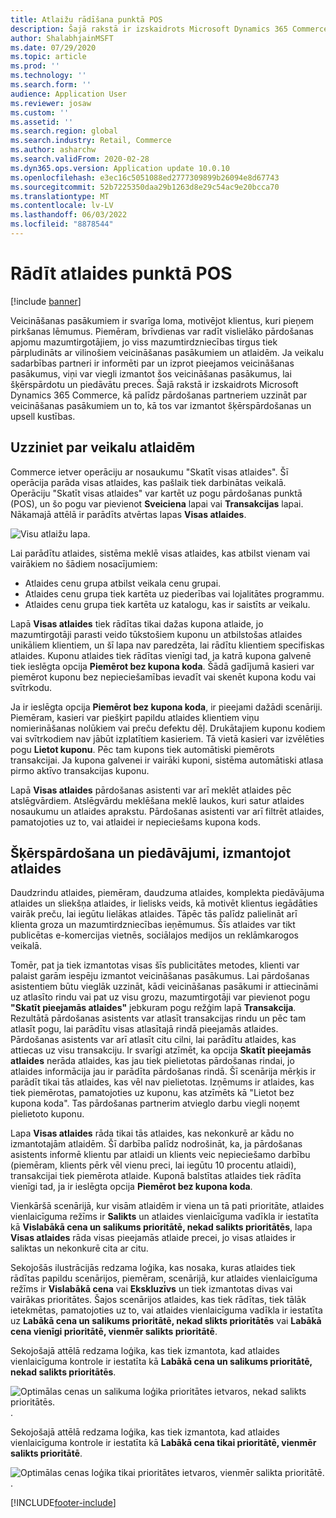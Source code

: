 ```yaml
---
title: Atlaižu rādīšana punktā POS
description: Šajā rakstā ir izskaidrots Microsoft Dynamics 365 Commerce, kā palīdz pārdošanas partneriem uzzināt par veicināšanas pasākumiem un to, kā tos var izmantot šķērspārdošanas un upsell kustības.
author: ShalabhjainMSFT
ms.date: 07/29/2020
ms.topic: article
ms.prod: ''
ms.technology: ''
ms.search.form: ''
audience: Application User
ms.reviewer: josaw
ms.custom: ''
ms.assetid: ''
ms.search.region: global
ms.search.industry: Retail, Commerce
ms.author: asharchw
ms.search.validFrom: 2020-02-28
ms.dyn365.ops.version: Application update 10.0.10
ms.openlocfilehash: e3ec16c5051088ed2777309899b26094e8d67743
ms.sourcegitcommit: 52b7225350daa29b1263d8e29c54ac9e20bcca70
ms.translationtype: MT
ms.contentlocale: lv-LV
ms.lasthandoff: 06/03/2022
ms.locfileid: "8878544"
---
```

# <a name="show-discounts-in-pos"></a>Rādīt atlaides punktā POS

[!include [banner](includes/banner.md)]

Veicināšanas pasākumiem ir svarīga loma, motivējot klientus, kuri pieņem pirkšanas lēmumus. Piemēram, brīvdienas var radīt vislielāko pārdošanas apjomu mazumtirgotājiem, jo viss mazumtirdzniecības tirgus tiek pārpludināts ar vilinošiem veicināšanas pasākumiem un atlaidēm. Ja veikalu sadarbības partneri ir informēti par un izprot pieejamos veicināšanas pasākumus, viņi var viegli izmantot šos veicināšanas pasākumus, lai šķērspārdotu un piedāvātu preces. Šajā rakstā ir izskaidrots Microsoft Dynamics 365 Commerce, kā palīdz pārdošanas partneriem uzzināt par veicināšanas pasākumiem un to, kā tos var izmantot šķērspārdošanas un upsell kustības.

## <a name="learn-about-store-discounts"></a>Uzziniet par veikalu atlaidēm

Commerce ietver operāciju ar nosaukumu "Skatīt visas atlaides". Šī operācija parāda visas atlaides, kas pašlaik tiek darbinātas veikalā. Operāciju "Skatīt visas atlaides" var kartēt uz pogu pārdošanas punktā (POS), un šo pogu var pievienot **Sveiciena** lapai vai **Transakcijas** lapai. Nākamajā attēlā ir parādīts atvērtas lapas **Visas atlaides**.

![Visu atlaižu lapa.](./media/View_all_discounts.png "Visu atlaižu lapa")

Lai parādītu atlaides, sistēma meklē visas atlaides, kas atbilst vienam vai vairākiem no šādiem nosacījumiem:

- Atlaides cenu grupa atbilst veikala cenu grupai.
- Atlaides cenu grupa tiek kartēta uz piederības vai lojalitātes programmu.
- Atlaides cenu grupa tiek kartēta uz katalogu, kas ir saistīts ar veikalu.

Lapā **Visas atlaides** tiek rādītas tikai dažas kupona atlaide, jo mazumtirgotāji parasti veido tūkstošiem kuponu un atbilstošas atlaides unikāliem klientiem, un šī lapa nav paredzēta, lai rādītu klientiem specifiskas atlaides. Kuponu atlaides tiek rādītas vienīgi tad, ja katrā kupona galvenē tiek ieslēgta opcija **Piemērot bez kupona koda**. Šādā gadījumā kasieri var piemērot kuponu bez nepieciešamības ievadīt vai skenēt kupona kodu vai svītrkodu.

Ja ir ieslēgta opcija **Piemērot bez kupona koda**, ir pieejami dažādi scenāriji. Piemēram, kasieri var piešķirt papildu atlaides klientiem viņu nomierināšanas nolūkiem vai preču defektu dēļ. Drukātajiem kuponu kodiem vai svītrkodiem nav jābūt izplatītiem kasieriem. Tā vietā kasieri var izvēlēties pogu **Lietot kuponu**. Pēc tam kupons tiek automātiski piemērots transakcijai. Ja kupona galvenei ir vairāki kuponi, sistēma automātiski atlasa pirmo aktīvo transakcijas kuponu.

Lapā **Visas atlaides** pārdošanas asistenti var arī meklēt atlaides pēc atslēgvārdiem. Atslēgvārdu meklēšana meklē laukos, kuri satur atlaides nosaukumu un atlaides aprakstu. Pārdošanas asistenti var arī filtrēt atlaides, pamatojoties uz to, vai atlaidei ir nepieciešams kupona kods.

## <a name="cross-sell-and-upsell-by-using-discounts"></a>Šķērspārdošana un piedāvājumi, izmantojot atlaides

Daudzrindu atlaides, piemēram, daudzuma atlaides, komplekta piedāvājuma atlaides un sliekšņa atlaides, ir lielisks veids, kā motivēt klientus iegādāties vairāk preču, lai iegūtu lielākas atlaides. Tāpēc tās palīdz palielināt arī klienta groza un mazumtirdzniecības ieņēmumus. Šīs atlaides var tikt publicētas e-komercijas vietnēs, sociālajos medijos un reklāmkarogos veikalā.

Tomēr, pat ja tiek izmantotas visas šīs publicitātes metodes, klienti var palaist garām iespēju izmantot veicināšanas pasākumus. Lai pārdošanas asistentiem būtu vieglāk uzzināt, kādi veicināšanas pasākumi ir attiecināmi uz atlasīto rindu vai pat uz visu grozu, mazumtirgotāji var pievienot pogu **"Skatīt pieejamās atlaides"** jebkuram pogu režģim lapā **Transakcija**. Rezultātā pārdošanas asistents var atlasīt transakcijas rindu un pēc tam atlasīt pogu, lai parādītu visas atlasītajā rindā pieejamās atlaides. Pārdošanas asistents var arī atlasīt citu cilni, lai parādītu atlaides, kas attiecas uz visu transakciju. Ir svarīgi atzīmēt, ka opcija **Skatīt pieejamās atlaides** nerāda atlaides, kas jau tiek pielietotas pārdošanas rindai, jo atlaides informācija jau ir parādīta pārdošanas rindā. Šī scenārija mērķis ir parādīt tikai tās atlaides, kas vēl nav pielietotas. Izņēmums ir atlaides, kas tiek piemērotas, pamatojoties uz kuponu, kas atzīmēts kā "Lietot bez kupona koda". Tas pārdošanas partnerim atvieglo darbu viegli noņemt pielietoto kuponu.

Lapa **Visas atlaides** rāda tikai tās atlaides, kas nekonkurē ar kādu no izmantotajām atlaidēm. Šī darbība palīdz nodrošināt, ka, ja pārdošanas asistents informē klientu par atlaidi un klients veic nepieciešamo darbību (piemēram, klients pērk vēl vienu preci, lai iegūtu 10 procentu atlaidi), transakcijai tiek piemērota atlaide. Kuponā balstītas atlaides tiek rādīta vienīgi tad, ja ir ieslēgta opcija **Piemērot bez kupona koda**.

Vienkāršā scenārijā, kur visām atlaidēm ir viena un tā pati prioritāte, atlaides vienlaicīguma režīms ir **Salikts** un atlaides vienlaicīguma vadīkla ir iestatīta kā **Vislabākā cena un salikums prioritātē, nekad salikts prioritātēs**, lapa **Visas atlaides** rāda visas pieejamās atlaide precei, jo visas atlaides ir saliktas un nekonkurē cita ar citu.

Sekojošās ilustrācijās redzama loģika, kas nosaka, kuras atlaides tiek rādītas papildu scenārijos, piemēram, scenārijā, kur atlaides vienlaicīguma režīms ir **Vislabākā cena** vai **Ekskluzīvs** un tiek izmantotas divas vai vairākas prioritātes. Šajos scenārijos atlaides, kas tiek rādītas, tiek tālāk ietekmētas, pamatojoties uz to, vai atlaides vienlaicīguma vadīkla ir iestatīta uz **Labākā cena un salikums prioritātē, nekad slikts prioritātēs** vai **Labākā cena vienīgi prioritātē, vienmēr salikts prioritātē**.

Sekojošajā attēlā redzama loģika, kas tiek izmantota, kad atlaides vienlaicīguma kontrole ir iestatīta kā **Labākā cena un salikums prioritātē, nekad salikts prioritātēs**.

![Optimālas cenas un salikuma loģika prioritātes ietvaros, nekad salikts prioritātēs.](./media/Model_1.png "Optimālas cenas un salikuma loģika prioritātes ietvaros, nekad salikta prioritātēs").

Sekojošajā attēlā redzama loģika, kas tiek izmantota, kad atlaides vienlaicīguma kontrole ir iestatīta kā **Labākā cena tikai prioritātē, vienmēr salikts prioritātē**.

![Optimālas cenas loģika tikai prioritātes ietvaros, vienmēr salikta prioritātē.](./media/Model_2.png "Optimālas cenas loģika tikai prioritātes ietvaros, vienmēr salikta prioritātē").


[!INCLUDE[footer-include](../includes/footer-banner.md)]
